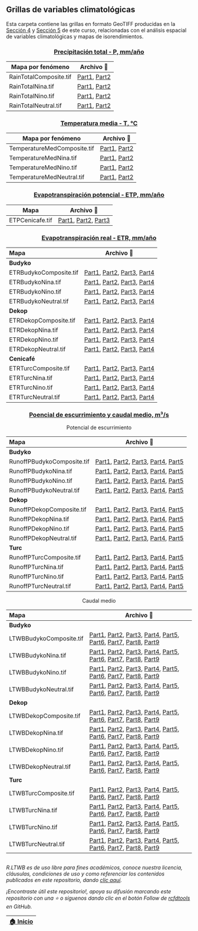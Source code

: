 ## Grillas de variables climatológicas

Esta carpeta contiene las grillas en formato GeoTIFF producidas en la [Sección 4](../Section04) y [Sección 5](../Section05) de este curso, relacionadas con el análisis espacial de variables climatológicas y mapas de isorendimientos.

<div align="center">

### [Precipitación total - P, mm/año](../Section04/Rain)

| Mapa por fenómeno      | Archivo :open_file_folder:                                                     |
|------------------------|--------------------------------------------------------------------------------|
| RainTotalComposite.tif | [Part1](RainTotalComposite.part01.rar), [Part2](RainTotalComposite.part02.rar) |
| RainTotalNina.tif      | [Part1](RainTotalNina.part01.rar), [Part2](RainTotalNina.part02.rar)           |
| RainTotalNino.tif      | [Part1](RainTotalNino.part01.rar), [Part2](RainTotalNino.part02.rar)           |
| RainTotalNeutral.tif   | [Part1](RainTotalNeutral.part01.rar), [Part2](RainTotalNeutral.part02.rar)     |


### [Temperatura media - T, °C](../Section04/Temperature)

| Mapa por fenómeno           | Archivo :open_file_folder:                                                               |
|-----------------------------|------------------------------------------------------------------------------------------|
| TemperatureMedComposite.tif | [Part1](TemperatureMedComposite.part01.rar), [Part2](TemperatureMedComposite.part02.rar) |
| TemperatureMedNina.tif      | [Part1](TemperatureMedNina.part01.rar), [Part2](TemperatureMedNina.part02.rar)           |
| TemperatureMedNino.tif      | [Part1](TemperatureMedNino.part01.rar), [Part2](TemperatureMedNino.part02.rar)           |
| TemperatureMedNeutral.tif   | [Part1](TemperatureMedNeutral.part01.rar), [Part2](TemperatureMedNeutral.part02.rar)     |


### [Evapotranspiración potencial - ETP, mm/año](../Section04/ETP)

| Mapa                         | Archivo :open_file_folder:                                                                                                            |
|------------------------------|---------------------------------------------------------------------------------------------------------------------------------------|
| ETPCenicafe.tif              | [Part1](ETPCenicafe.part01.rar), [Part2](ETPCenicafe.part02.rar), [Part3](ETPCenicafe.part03.rar) |


### [Evapotranspiración real - ETR, mm/año](../Section04/ETR)

| Mapa                   | Archivo :open_file_folder:                                                                                                                                     |
|:-----------------------|----------------------------------------------------------------------------------------------------------------------------------------------------------------|
| **Budyko**             |                                                                                                                                                                |
| ETRBudykoComposite.tif | [Part1](ETRBudykoComposite.part01.rar), [Part2](ETRBudykoComposite.part02.rar), [Part3](ETRBudykoComposite.part03.rar), [Part4](ETRBudykoComposite.part04.rar) |
| ETRBudykoNina.tif      | [Part1](ETRBudykoNina.part01.rar), [Part2](ETRBudykoNina.part02.rar), [Part3](ETRBudykoNina.part03.rar), [Part4](ETRBudykoNina.part04.rar)                     |
| ETRBudykoNino.tif      | [Part1](ETRBudykoNino.part01.rar), [Part2](ETRBudykoNino.part02.rar), [Part3](ETRBudykoNino.part03.rar), [Part4](ETRBudykoNino.part04.rar)                     |
| ETRBudykoNeutral.tif   | [Part1](ETRBudykoNeutral.part01.rar), [Part2](ETRBudykoNeutral.part02.rar), [Part3](ETRBudykoNeutral.part03.rar), [Part4](ETRBudykoNeutral.part04.rar)         |
| **Dekop**              |                                                                                                                                                                |
| ETRDekopComposite.tif  | [Part1](ETRDekopComposite.part01.rar), [Part2](ETRDekopComposite.part02.rar), [Part3](ETRDekopComposite.part03.rar), [Part4](ETRDekopComposite.part04.rar)     |
| ETRDekopNina.tif       | [Part1](ETRDekopNina.part01.rar), [Part2](ETRDekopNina.part02.rar), [Part3](ETRDekopNina.part03.rar), [Part4](ETRDekopNina.part04.rar)                         |
| ETRDekopNino.tif       | [Part1](ETRDekopNino.part01.rar), [Part2](ETRDekopNino.part02.rar), [Part3](ETRDekopNino.part03.rar), [Part4](ETRDekopNino.part04.rar)                         |
| ETRDekopNeutral.tif    | [Part1](ETRDekopNeutral.part01.rar), [Part2](ETRDekopNeutral.part02.rar), [Part3](ETRDekopNeutral.part03.rar), [Part4](ETRDekopNeutral.part04.rar)             |
| **Cenicafé**           |                                                                                                                                                                |
| ETRTurcComposite.tif   | [Part1](ETRTurcComposite.part01.rar), [Part2](ETRTurcComposite.part02.rar), [Part3](ETRTurcComposite.part03.rar), [Part4](ETRTurcComposite.part04.rar)         |
| ETRTurcNina.tif        | [Part1](ETRTurcNina.part01.rar), [Part2](ETRTurcNina.part02.rar), [Part3](ETRTurcNina.part03.rar), [Part4](ETRTurcNina.part04.rar)                             |
| ETRTurcNino.tif        | [Part1](ETRTurcNino.part01.rar), [Part2](ETRTurcNino.part02.rar), [Part3](ETRTurcNino.part03.rar), [Part4](ETRTurcNino.part04.rar)                             |
| ETRTurcNeutral.tif     | [Part1](ETRTurcNeutral.part01.rar), [Part2](ETRTurcNeutral.part02.rar), [Part3](ETRTurcNeutral.part03.rar), [Part4](ETRTurcNeutral.part04.rar)                 |


### [Poencial de escurrimiento y caudal medio, m³/s](../Section05/LTWB)

Potencial de escurrimiento

| Mapa                       | Archivo :open_file_folder:                                                                                                                                                                     |
|:---------------------------|----------------------------------------------------------------------------------------------------------------------------------------------------------------------------------------------------------------------------|
| **Budyko**                 |                                                                                                                                                                                                                            |
| RunoffPBudykoComposite.tif | [Part1](RunoffPBudykoComposite.part01.rar), [Part2](RunoffPBudykoComposite.part02.rar), [Part3](RunoffPBudykoComposite.part03.rar), [Part4](RunoffPBudykoComposite.part04.rar), [Part5](RunoffPBudykoComposite.part05.rar) |
| RunoffPBudykoNina.tif      | [Part1](RunoffPBudykoNina.part01.rar), [Part2](RunoffPBudykoNina.part02.rar), [Part3](RunoffPBudykoNina.part03.rar), [Part4](RunoffPBudykoNina.part04.rar), [Part5](RunoffPBudykoNina.part05.rar)                          |
| RunoffPBudykoNino.tif      | [Part1](RunoffPBudykoNino.part01.rar), [Part2](RunoffPBudykoNino.part02.rar), [Part3](RunoffPBudykoNino.part03.rar), [Part4](RunoffPBudykoNino.part04.rar), [Part5](RunoffPBudykoNino.part05.rar)                          |
| RunoffPBudykoNeutral.tif   | [Part1](RunoffPBudykoNeutral.part01.rar), [Part2](RunoffPBudykoNeutral.part02.rar), [Part3](RunoffPBudykoNeutral.part03.rar), [Part4](RunoffPBudykoNeutral.part04.rar), [Part5](RunoffPBudykoNeutral.part05.rar)           |
| **Dekop**                  |                                                                                                                                                                                                                            |
| RunoffPDekopComposite.tif  | [Part1](RunoffPDekopComposite.part01.rar), [Part2](RunoffPDekopComposite.part02.rar), [Part3](RunoffPDekopComposite.part03.rar), [Part4](RunoffPDekopComposite.part04.rar), [Part5](RunoffPDekopComposite.part05.rar)      |
| RunoffPDekopNina.tif       | [Part1](RunoffPDekopNina.part01.rar), [Part2](RunoffPDekopNina.part02.rar), [Part3](RunoffPDekopNina.part03.rar), [Part4](RunoffPDekopNina.part04.rar), [Part5](RunoffPDekopNina.part05.rar)                               |
| RunoffPDekopNino.tif       | [Part1](RunoffPDekopNino.part01.rar), [Part2](RunoffPDekopNino.part02.rar), [Part3](RunoffPDekopNino.part03.rar), [Part4](RunoffPDekopNino.part04.rar), [Part5](RunoffPDekopNino.part05.rar)                               |
| RunoffPDekopNeutral.tif    | [Part1](RunoffPDekopNeutral.part01.rar), [Part2](RunoffPDekopNeutral.part02.rar), [Part3](RunoffPDekopNeutral.part03.rar), [Part4](RunoffPDekopNeutral.part04.rar), [Part5](RunoffPDekopNeutral.part05.rar)                |
| **Turc**                   |                                                                                                                                                                                                                            |
| RunoffPTurcComposite.tif   | [Part1](RunoffPTurcComposite.part01.rar), [Part2](RunoffPTurcComposite.part02.rar), [Part3](RunoffPTurcComposite.part03.rar), [Part4](RunoffPTurcComposite.part04.rar), [Part5](RunoffPTurcComposite.part05.rar)           |
| RunoffPTurcNina.tif        | [Part1](RunoffPTurcNina.part01.rar), [Part2](RunoffPTurcNina.part02.rar), [Part3](RunoffPTurcNina.part03.rar), [Part4](RunoffPTurcNina.part04.rar), [Part5](RunoffPTurcNina.part05.rar)                                    |
| RunoffPTurcNino.tif        | [Part1](RunoffPTurcNino.part01.rar), [Part2](RunoffPTurcNino.part02.rar), [Part3](RunoffPTurcNino.part03.rar), [Part4](RunoffPTurcNino.part04.rar), [Part5](RunoffPTurcNino.part05.rar)                                    |
| RunoffPTurcNeutral.tif     | [Part1](RunoffPTurcNeutral.part01.rar), [Part2](RunoffPTurcNeutral.part02.rar), [Part3](RunoffPTurcNeutral.part03.rar), [Part4](RunoffPTurcNeutral.part04.rar), [Part5](RunoffPTurcNeutral.part05.rar)                     |

Caudal medio

| Mapa                     | Archivo :open_file_folder:                                                                                                                                                                                                                                                                                                                                        |
|:-------------------------|--------------------------------------------------------------------------------------------------------------------------------------------------------------------------------------------------------------------------------------------------------------------------------------------------------------------------------------------------------------------------------|
| **Budyko**               |                                                                                                                                                                                                                                                                                                                                                                                |
| LTWBBudykoComposite.tif  | [Part1](LTWBBudykoComposite.part01.rar), [Part2](LTWBBudykoComposite.part02.rar), [Part3](LTWBBudykoComposite.part03.rar), [Part4](LTWBBudykoComposite.part04.rar), [Part5](LTWBBudykoComposite.part05.rar), [Part6](LTWBBudykoComposite.part06.rar), [Part7](LTWBBudykoComposite.part07.rar), [Part8](LTWBBudykoComposite.part08.rar), [Part9](LTWBBudykoComposite.part09.rar) |
| LTWBBudykoNina.tif       | [Part1](LTWBBudykoNina.part01.rar), [Part2](LTWBBudykoNina.part02.rar), [Part3](LTWBBudykoNina.part03.rar), [Part4](LTWBBudykoNina.part04.rar), [Part5](LTWBBudykoNina.part05.rar), [Part6](LTWBBudykoNina.part06.rar), [Part7](LTWBBudykoNina.part07.rar), [Part8](LTWBBudykoNina.part08.rar), [Part9](LTWBBudykoNina.part09.rar)                                             |
| LTWBBudykoNino.tif       | [Part1](LTWBBudykoNino.part01.rar), [Part2](LTWBBudykoNino.part02.rar), [Part3](LTWBBudykoNino.part03.rar), [Part4](LTWBBudykoNino.part04.rar), [Part5](LTWBBudykoNino.part05.rar), [Part6](LTWBBudykoNino.part06.rar), [Part7](LTWBBudykoNino.part07.rar), [Part8](LTWBBudykoNino.part08.rar), [Part9](LTWBBudykoNino.part09.rar)                                             |
| LTWBBudykoNeutral.tif    | [Part1](LTWBBudykoNeutral.part01.rar), [Part2](LTWBBudykoNeutral.part02.rar), [Part3](LTWBBudykoNeutral.part03.rar), [Part4](LTWBBudykoNeutral.part04.rar), [Part5](LTWBBudykoNeutral.part05.rar), [Part6](LTWBBudykoNeutral.part06.rar), [Part7](LTWBBudykoNeutral.part07.rar), [Part8](LTWBBudykoNeutral.part08.rar), [Part9](LTWBBudykoNeutral.part09.rar)                  |
| **Dekop**                |                                                                                                                                                                                                                                                                                                                                                                                |
| LTWBDekopComposite.tif   | [Part1](LTWBDekopComposite.part01.rar), [Part2](LTWBDekopComposite.part02.rar), [Part3](LTWBDekopComposite.part03.rar), [Part4](LTWBDekopComposite.part04.rar), [Part5](LTWBDekopComposite.part05.rar), [Part6](LTWBDekopComposite.part06.rar), [Part7](LTWBDekopComposite.part07.rar), [Part8](LTWBDekopComposite.part08.rar), [Part9](LTWBDekopComposite.part09.rar)         |
| LTWBDekopNina.tif        | [Part1](LTWBDekopNina.part01.rar), [Part2](LTWBDekopNina.part02.rar), [Part3](LTWBDekopNina.part03.rar), [Part4](LTWBDekopNina.part04.rar), [Part5](LTWBDekopNina.part05.rar), [Part6](LTWBDekopNina.part06.rar), [Part7](LTWBDekopNina.part07.rar), [Part8](LTWBDekopNina.part08.rar), [Part9](LTWBDekopNina.part09.rar)                                                      |
| LTWBDekopNino.tif        | [Part1](LTWBDekopNino.part01.rar), [Part2](LTWBDekopNino.part02.rar), [Part3](LTWBDekopNino.part03.rar), [Part4](LTWBDekopNino.part04.rar), [Part5](LTWBDekopNino.part05.rar), [Part6](LTWBDekopNino.part06.rar), [Part7](LTWBDekopNino.part07.rar), [Part8](LTWBDekopNino.part08.rar), [Part9](LTWBDekopNino.part09.rar)                                                      |
| LTWBDekopNeutral.tif     | [Part1](LTWBDekopNeutral.part01.rar), [Part2](LTWBDekopNeutral.part02.rar), [Part3](LTWBDekopNeutral.part03.rar), [Part4](LTWBDekopNeutral.part04.rar), [Part5](LTWBDekopNeutral.part05.rar), [Part6](LTWBDekopNeutral.part06.rar), [Part7](LTWBDekopNeutral.part07.rar), [Part8](LTWBDekopNeutral.part08.rar), [Part9](LTWBDekopNeutral.part09.rar)                           |
| **Turc**                 |                                                                                                                                                                                                                                                                                                                                                                                |
| LTWBTurcComposite.tif    | [Part1](LTWBTurcComposite.part01.rar), [Part2](LTWBTurcComposite.part02.rar), [Part3](LTWBTurcComposite.part03.rar), [Part4](LTWBTurcComposite.part04.rar), [Part5](LTWBTurcComposite.part05.rar), [Part6](LTWBTurcComposite.part06.rar), [Part7](LTWBTurcComposite.part07.rar), [Part8](LTWBTurcComposite.part08.rar), [Part9](LTWBTurcComposite.part09.rar)                  |
| LTWBTurcNina.tif         | [Part1](LTWBTurcNina.part01.rar), [Part2](LTWBTurcNina.part02.rar), [Part3](LTWBTurcNina.part03.rar), [Part4](LTWBTurcNina.part04.rar), [Part5](LTWBTurcNina.part05.rar), [Part6](LTWBTurcNina.part06.rar), [Part7](LTWBTurcNina.part07.rar), [Part8](LTWBTurcNina.part08.rar), [Part9](LTWBTurcNina.part09.rar)                                                               |
| LTWBTurcNino.tif         | [Part1](LTWBTurcNino.part01.rar), [Part2](LTWBTurcNino.part02.rar), [Part3](LTWBTurcNino.part03.rar), [Part4](LTWBTurcNino.part04.rar), [Part5](LTWBTurcNino.part05.rar), [Part6](LTWBTurcNino.part06.rar), [Part7](LTWBTurcNino.part07.rar), [Part8](LTWBTurcNino.part08.rar), [Part9](LTWBTurcNino.part09.rar)                                                               |
| LTWBTurcNeutral.tif      | [Part1](LTWBTurcNeutral.part01.rar), [Part2](LTWBTurcNeutral.part02.rar), [Part3](LTWBTurcNeutral.part03.rar), [Part4](LTWBTurcNeutral.part04.rar), [Part5](LTWBTurcNeutral.part05.rar), [Part6](LTWBTurcNeutral.part06.rar), [Part7](LTWBTurcNeutral.part07.rar), [Part8](LTWBTurcNeutral.part08.rar), [Part9](LTWBTurcNeutral.part09.rar)                                    | 

</div>

##

_R.LTWB es de uso libre para fines académicos, conoce nuestra licencia, cláusulas, condiciones de uso y como referenciar los contenidos publicados en este repositorio, dando [clic aquí](https://github.com/rcfdtools/R.LTWB/wiki/License)._

_¡Encontraste útil este repositorio!, apoya su difusión marcando este repositorio con una ⭐ o síguenos dando clic en el botón Follow de [rcfdtools](https://github.com/rcfdtools) en GitHub._

| [:house: Inicio](../Readme.md) |
|--------------------------------|
